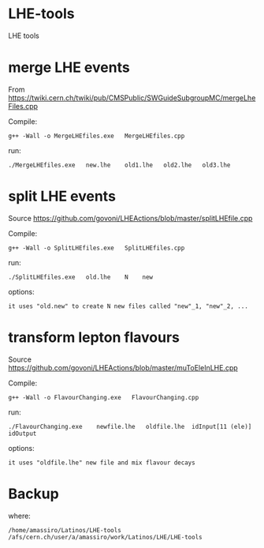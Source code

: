 LHE-tools
=========

LHE tools

merge LHE events
====

From https://twiki.cern.ch/twiki/pub/CMSPublic/SWGuideSubgroupMC/mergeLheFiles.cpp

Compile:

    g++ -Wall -o MergeLHEfiles.exe   MergeLHEfiles.cpp

run:

    ./MergeLHEfiles.exe   new.lhe    old1.lhe   old2.lhe   old3.lhe





split LHE events
====

Source https://github.com/govoni/LHEActions/blob/master/splitLHEfile.cpp

Compile:

    g++ -Wall -o SplitLHEfiles.exe   SplitLHEfiles.cpp

run:

    ./SplitLHEfiles.exe   old.lhe    N    new

options:

    it uses "old.new" to create N new files called "new"_1, "new"_2, ...


    


transform lepton flavours
====

Source https://github.com/govoni/LHEActions/blob/master/muToEleInLHE.cpp

Compile:

    g++ -Wall -o FlavourChanging.exe   FlavourChanging.cpp
    
run:

    ./FlavourChanging.exe    newfile.lhe   oldfile.lhe  idInput[11 (ele)]  idOutput

options:

    it uses "oldfile.lhe" new file and mix flavour decays
    
    


    
    
    
    
Backup
====

where:

    /home/amassiro/Latinos/LHE-tools
    /afs/cern.ch/user/a/amassiro/work/Latinos/LHE/LHE-tools


